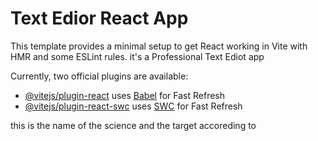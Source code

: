 #  Text Edior React App

This template provides a minimal setup to get React working in Vite with HMR and some ESLint rules.
it's a Professional Text Ediot app

Currently, two official plugins are available:

- [@vitejs/plugin-react](https://github.com/vitejs/vite-plugin-react/blob/main/packages/plugin-react/README.md) uses [Babel](https://babeljs.io/) for Fast Refresh
- [@vitejs/plugin-react-swc](https://github.com/vitejs/vite-plugin-react-swc) uses [SWC](https://swc.rs/) for Fast Refresh

this is the name of the science and the target accoreding to
